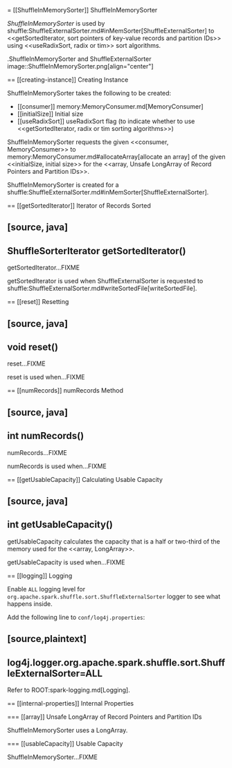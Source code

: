 = [[ShuffleInMemorySorter]] ShuffleInMemorySorter

*ShuffleInMemorySorter* is used by shuffle:ShuffleExternalSorter.md#inMemSorter[ShuffleExternalSorter] to <<getSortedIterator, sort pointers of key-value records and partition IDs>> using <<useRadixSort, radix or tim>> sort algorithms.

.ShuffleInMemorySorter and ShuffleExternalSorter
image::ShuffleInMemorySorter.png[align="center"]

== [[creating-instance]] Creating Instance

ShuffleInMemorySorter takes the following to be created:

* [[consumer]] memory:MemoryConsumer.md[MemoryConsumer]
* [[initialSize]] Initial size
* [[useRadixSort]] useRadixSort flag (to indicate whether to use <<getSortedIterator, radix or tim sorting algorithms>>)

ShuffleInMemorySorter requests the given <<consumer, MemoryConsumer>> to memory:MemoryConsumer.md#allocateArray[allocate an array] of the given <<initialSize, initial size>> for the <<array, Unsafe LongArray of Record Pointers and Partition IDs>>.

ShuffleInMemorySorter is created for a shuffle:ShuffleExternalSorter.md#inMemSorter[ShuffleExternalSorter].

== [[getSortedIterator]] Iterator of Records Sorted

[source, java]
----
ShuffleSorterIterator getSortedIterator()
----

getSortedIterator...FIXME

getSortedIterator is used when ShuffleExternalSorter is requested to shuffle:ShuffleExternalSorter.md#writeSortedFile[writeSortedFile].

== [[reset]] Resetting

[source, java]
----
void reset()
----

reset...FIXME

reset is used when...FIXME

== [[numRecords]] numRecords Method

[source, java]
----
int numRecords()
----

numRecords...FIXME

numRecords is used when...FIXME

== [[getUsableCapacity]] Calculating Usable Capacity

[source, java]
----
int getUsableCapacity()
----

getUsableCapacity calculates the capacity that is a half or two-third of the memory used for the <<array, LongArray>>.

getUsableCapacity is used when...FIXME

== [[logging]] Logging

Enable `ALL` logging level for `org.apache.spark.shuffle.sort.ShuffleExternalSorter` logger to see what happens inside.

Add the following line to `conf/log4j.properties`:

[source,plaintext]
----
log4j.logger.org.apache.spark.shuffle.sort.ShuffleExternalSorter=ALL
----

Refer to ROOT:spark-logging.md[Logging].

== [[internal-properties]] Internal Properties

=== [[array]] Unsafe LongArray of Record Pointers and Partition IDs

ShuffleInMemorySorter uses a LongArray.

=== [[usableCapacity]] Usable Capacity

ShuffleInMemorySorter...FIXME
